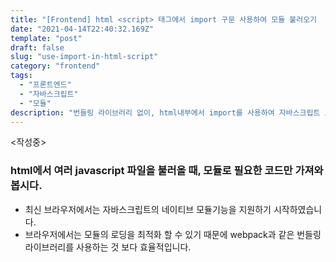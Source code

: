 ```yaml
---
title: "[Frontend] html <script> 태그에서 import 구문 사용하여 모듈 불러오기  "
date: "2021-04-14T22:40:32.169Z"
template: "post"
draft: false
slug: "use-import-in-html-script"
category: "frontend"
tags:
  - "프론트엔드"
  - "자바스크립트"
  - "모듈"
description: "번들링 라이브러리 없이, html내부에서 import를 사용하여 자바스크립트 모듈을 불러오는 방법"
---
```

 <작성중>

### html에서 여러 javascript 파일을 불러올 때, 모듈로 필요한 코드만 가져와 봅시다.
- 최신 브라우저에서는 자바스크립트의 네이티브 모듈기능을 지원하기 시작하였습니다. 
- 브라우저에서는 모듈의 로딩을 최적화 할 수 있기 때문에 webpack과 같은 번들링 라이브러리를 사용하는 것 보다 효율적입니다.

#### <script type="module">
- javascript 파일을 html에 삽입할 때, 타입을 'module'로 정의함으로써 'import' 구문을 사용가능 하도록 합니다.

#### 1. html
- 모듈 스크립트는 자동으로 defer 속성을 가지게 됩니다.
``` html
<!DOCTYPE html>
...
<body>
// 인라인스크립트에서 모듈을 불러옵니다.
<script type="module">
    import {chartIdx} from './chart/store.js' //*로컬에서 CORS문제가 발생합니다. 서버를 통하도록 합니다.
</script>
// main.js 에서 모듈을 불러옵니다.
<script type="module" src="./main.js"></script>
</body>
</html>
```

#### 2. main.js
``` javascript
import {chartIdx} from './chart/store.js'  //*로컬에서 CORS문제가 발생합니다. 서버를 통하도록 합니다.
...
```

#### 3. store.js
- Named export : 이름을 참조하여 내보냅니다. 불러 올 때도 마찬가지 입니다.
- default export : 모듈의 기본값을 사용합니다, 하나의 모듈에는 하나의 default export만 허용합니다.
```javascript

const chartIdx =
{
    lastIdx: -1,
    selectedIdx:
    {
        begin: -1,
        end: -1,
    }
}
// 객체에 초기이름을 부여하기 위해 사용합니다.
// 함수와 객체 등 여러 타입이 배열에 들어간 경우, 이 원소들을 객체로 복사해서 재사용 할 때
// 고유한 이름을 남겨줍니다. 이 부분은 다음번에 설명 하도록 하겠습니다.
chartIdx[Symbol.toStringTag] = 'chartIdx'

export {chartIdx}
```

